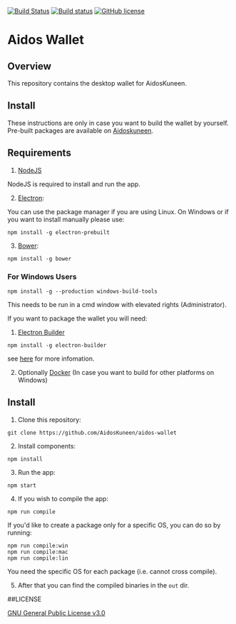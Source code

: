 [![Build Status](https://travis-ci.org/AidosKuneen/aidos-wallet.svg?branch=master)](https://travis-ci.org/AidosKuneen/aidos-wallet)
[![Build status](https://ci.appveyor.com/api/projects/status/0b42t20u4wfv2qau?svg=true)](https://ci.appveyor.com/project/ogami-daigoro/aidos-wallet)
[![GitHub license](https://img.shields.io/badge/license-GPLv3-blue.svg)](https://raw.githubusercontent.com/AidosKuneen/aidos-wallet/master/LICENSE)


# Aidos Wallet

## Overview

This repository contains the desktop wallet for AidosKuneen.

## Install

These instructions are only in case you want to build the wallet by yourself. Pre-built packages are available on [Aidoskuneen](http://Aidoskuneen.com/wallet).

## Requirements

1. [NodeJS](https://nodejs.org/en/download/)

NodeJS is required to install and run the app.

2. [Electron](http://electron.atom.io):

You can use the package manager if you are using Linux.
On Windows or if you want to install manually please use:

  ```
  npm install -g electron-prebuilt
  ```

3. [Bower](https://bower.io/):

  ```
  npm install -g bower
  ```

### For Windows Users

  ```
  npm install -g --production windows-build-tools
  ```

This needs to be run in a cmd window with elevated rights (Administrator).


If you want to package the wallet you will need:

1. [Electron Builder](https://github.com/electron-userland/electron-builder)
  
  ```
  npm install -g electron-builder
  ```

 see  [here](https://github.com/electron-userland/electron-builder/wiki/Multi-Platform-Build) for more infomation.

2. Optionally [Docker](https://www.docker.com) (In case you want to build for other platforms on Windows) 

## Install

1. Clone this repository:

  ```
  git clone https://github.com/AidosKuneen/aidos-wallet
  ```
  
2. Install components:

  ```
  npm install
  ```

3. Run the app:

  ```
  npm start
  ```

4. If you wish to compile the app: 

  ```
  npm run compile
  ```

  If you'd like to create a package only for a specific OS, you can do so by running: 

  ```
  npm run compile:win
  npm run compile:mac
  npm run compile:lin
  ```

  You need the specific OS for each package (i.e. cannot cross compile).

 5. After that you can find the compiled binaries in the `out` dir.
 
##LICENSE

[GNU General Public License v3.0](https://github.com/AidosKuneen/aidos-wallet/blob/master/LICENSE)
